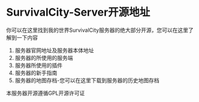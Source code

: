 # SurvivalCity-Server开源地址  
你可以在这里找到我的世界SurvivalCity服务器的绝大部分开源，您可以在这里了解到一下内容  
1. 服务器官网地址及服务器本体地址  
2. 服务器的所使用的服务端
3. 服务器所使用的插件
4. 服务器的新手指南
5. 服务器的地图存档-您可以在这里下载到服务器的历史地图存档
  
本服务器开源遵循GPL开源许可证

